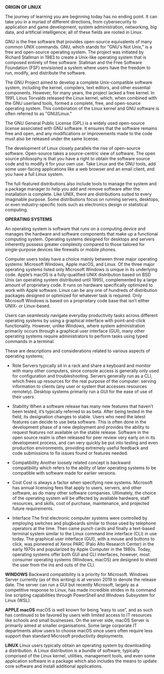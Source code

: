 **ORIGIN OF LINUX**

The journey of learning you are beginning today has no ending point. It can take you in a myriad of different directions, from cybersecurity to application and game development, system administration, networking, big data, and artificial intelligence; all of these fields are rooted in Linux.

GNU is the free software that provides open-source equivalents of many common UNIX commands. GNU, which stands for "GNU's Not Unix," is a free and open-source operating system. The project was initiated by Richard Stallman in 1983 to create a Unix-like operating system that is composed entirely of free software. Stallman and the Free Software Foundation (FSF) envisioned a system where users have the freedom to run, modify, and distribute the software.

The GNU Project aimed to develop a complete Unix-compatible software system, including the kernel, compilers, text editors, and other essential components. However, for many years, the project lacked a free kernel. In 1991, Linus Torvalds released the Linux kernel, which, when combined with the GNU userland tools, formed a complete, free, and open-source operating system. This combination of the Linux kernel and GNU software is often referred to as "GNU/Linux."

The GNU General Public License (GPL) is a widely used open-source license associated with GNU software. It ensures that the software remains free and open, and any modifications or improvements made to the code must also be released under the same license.

The development of Linux closely parallels the rise of open-source software. Open-source takes a source-centric view of software. The open source philosophy is that you have a right to obtain the software source code and to modify it for your own use. Take Linux and the GNU tools, add some user-facing applications like a web browser and an email client, and you have a full Linux system. 

The full-featured distributions also include tools to manage the system and a package manager to help you add and remove software after the installation is complete. Like UNIX, there are distributions suited to every imaginable purpose. Some distributions focus on running servers, desktops, or even industry-specific tools such as electronics design or statistical computing. 


**OPERATING SYSTEMS**

An operating system is software that runs on a computing device and manages the hardware and software components that make up a functional computing system. Operating systems designed for desktops and servers inherently possess greater complexity compared to those tailored for single-purpose devices like firewalls or mobile phones.

Computer users today have a choice mainly between three major operating systems: Microsoft Windows, Apple macOS, and Linux.
Of the three major operating systems listed only Microsoft Windows is unique in its underlying code. Apple’s macOS is a fully-qualified UNIX distribution based on BSD Unix (an operating system distributed until 1995), complemented by a large amount of proprietary code. It runs on hardware specifically optimized to work with Apple software. Linux can be any one of hundreds of distribution packages designed or optimized for whatever task is required. Only Microsoft Windows is based on a proprietary code base that isn’t either UNIX- or Linux-based.

Users can seamlessly navigate everyday productivity tasks across different operating systems by using a graphical interface with point-and-click functionality. However, unlike Windows, where system administration primarily occurs through a graphical user interface (GUI), many other operating systems require administrators to perform tasks using typed commands in a terminal.

These are descriptions and considerations related to various aspects of operating systems;

- Role
Servers typically sit in a rack and share a keyboard and monitor with many other computers, since console access is generally only used for configuration and troubleshooting. Servers generally run as a CLI, which frees up resources for the real purpose of the computer: serving information to clients (any user or system that accesses resources remotely). Desktop systems primarily run a GUI for the ease of use of their users.

- Stability
When a software release has many new features that haven’t been tested, it’s typically referred to as beta. After being tested in the field, its designation changes to stable. Users who need the latest features can decide to use beta software. This is often done in the development phase of a new deployment and provides the ability to request features not available on the stable release. Software in the open source realm is often released for peer review very early on in its development process, and can very quickly be put into testing and even production environments, providing extremely useful feedback and code submissions to fix issues found or features needed.

- Compatibility
Another loosely related concept is backward compatibility which refers to the ability of later operating systems to be compatible with software made for earlier versions.

- Cost
Cost is always a factor when specifying new systems. Microsoft has annual licensing fees that apply to users, servers, and other software, as do many other software companies. Ultimately, the choice of the operating system will be affected by available hardware, staff resources, and skills, cost of purchase, maintenance, and projected future requirements.

- Interface
The first electronic computer systems were controlled by employing switches and plugboards similar to those used by telephone operators at the time. Then came punch cards and finally a text-based terminal system similar to the Linux command line interface (CLI) in use today. The graphical user interface (GUI), with a mouse and buttons to click, was pioneered at Xerox PARC (Palo Alto Research Center) in the early 1970s and popularized by Apple Computer in the 1980s. Today, operating systems offer both GUI and CLI interfaces, however, most consumer operating systems (Windows, macOS) are designed to shield the user from the ins and outs of the CLI.

**WINDOWS**
Backward compatibility is a priority for Microsoft. Windows Server currently (as of this writing) is at version 2019 to denote the release date. The server can run a GUI but recently Microsoft, largely as a competitive response to Linux, has made incredible strides in its command line scripting capabilities through PowerShell and Windows Subsystem for Linux (WSL).

**APPLE macOS**
macOS is well known for being “easy to use”, and as such has continued to be favored by users with limited access to IT resources like schools and small businesses. On the server side, macOS Server is primarily aimed at smaller organisations. Some large corporate IT departments allow users to choose macOS since users often require less support than standard Microsoft productivity deployments.	

**LINUX**
Linux users typically obtain an operating system by downloading a distribution. A Linux distribution is a bundle of software, typically comprised of the Linux kernel, utilities, management tools, and even some application software in a package which also includes the means to update core software and install additional applications. 
